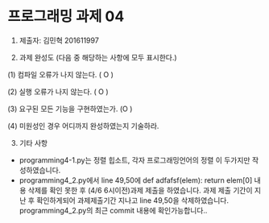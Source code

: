 # 프로그래밍 과제 04

1. 제출자:   김민혁 201611997

2. 과제 완성도 (다음 중 해당하는 사항에 모두 표시한다.)

(1) 컴파일 오류가 나지 않는다. ( O )

(2) 실행 오류가 나지 않는다. ( O )

(3) 요구된 모든 기능을 구현하였는가. (O )

(4) 미원성인 경우 어디까지 완성하였는지 기술하라.

3. 기타 사항  
 - programming4-1.py는 정렬 힙소트, 각자 프로그래밍언어의 정렬 이 두가지만 작성하였습니다.  
 - programming4_2.py에서 line 49,50에 def  adfafsf(elem): return elem[0] 내용 삭제를 확인 못한 후 (4/6 6시이전)과제 제출을 하였습니다. 과제 제출 기간이 지난 후 확인하게되어 과제제출기간 지나고 line 49,50을 삭제하였습니다. programming4_2.py의 최근 commit 내용에 확인가능합니다..
   
 

